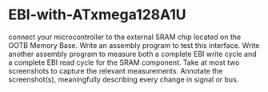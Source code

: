 # EBI-with-ATxmega128A1U
 connect your microcontroller to the external SRAM chip located on the OOTB Memory Base. Write an assembly program to 
test this interface. Write another assembly program to measure both a complete EBI write cycle and a complete EBI read cycle for 
the SRAM component. Take at most two screenshots to capture the relevant measurements. Annotate the screenshot(s), meaningfully 
describing every change in signal or bus.
